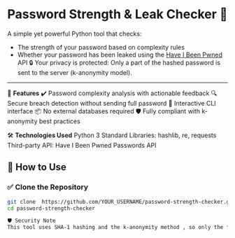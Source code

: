 # Password Strength & Leak Checker 🔐

A simple yet powerful Python tool that checks:
- The strength of your password based on complexity rules
- Whether your password has been leaked using the [Have I Been Pwned](https://haveibeenpwned.com/ ) API
🔒 Your privacy is protected: Only a part of the hashed password is sent to the server (k-anonymity model).

---

🧩 **Features**
✔️ Password complexity analysis with actionable feedback
🔍 Secure breach detection without sending full password
💬 Interactive CLI interface
📦 No external databases required
🛡️ Fully compliant with k-anonymity best practices


🛠️ **Technologies Used**
Python 3
Standard Libraries: hashlib, re, requests
Third-party API: Have I Been Pwned Passwords API

## 🚀 How to Use

### ✅ Clone the Repository

```bash
git clone  https://github.com/YOUR_USERNAME/password-strength-checker.git 
cd password-strength-checker

🛡️ Security Note
This tool uses SHA-1 hashing and the k-anonymity method , so only the first 5 characters of the hash are sent to the API server. This ensures your password remains private and secure.

